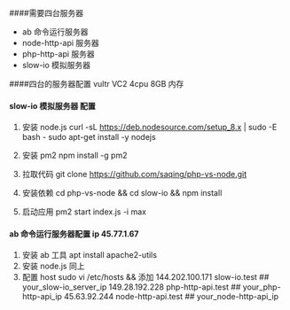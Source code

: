 ####需要四台服务器
* ab 命令运行服务器
* node-http-api 服务器
* php-http-api  服务器
* slow-io  模拟服务器


####四台的服务器配置
vultr VC2 4cpu 8GB 内存


#### slow-io 模拟服务器 配置
1. 安装 node.js
curl -sL https://deb.nodesource.com/setup_8.x | sudo -E bash -
sudo apt-get install -y nodejs

2. 安装 pm2
npm install -g pm2

3. 拉取代码 git clone https://github.com/saqing/php-vs-node.git

4. 安装依赖 cd php-vs-node && cd slow-io && npm install 

5. 启动应用 pm2 start index.js -i max


#### ab 命令运行服务器配置  ip 45.77.1.67

1. 安装 ab 工具  apt install apache2-utils
2. 安装 node.js 同上
3. 配置 host  sudo vi /etc/hosts  && 添加 
144.202.100.171   slow-io.test        ## your_slow-io_server_ip
149.28.192.228    php-http-api.test   ## your_php-http-api_ip
45.63.92.244     node-http-api.test  ## your_node-http-api_ip





